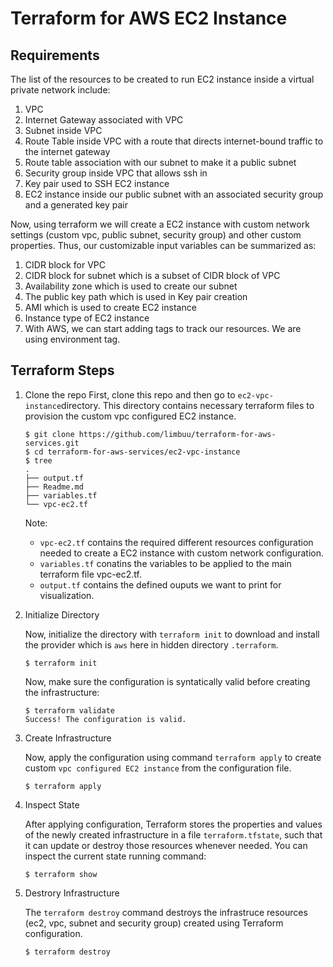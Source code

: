 # Terraform for AWS EC2 Instance

## Requirements
The list of the resources to be created to run EC2 instance inside a virtual private network include:

1. VPC
2. Internet Gateway associated with VPC
3. Subnet inside VPC
4. Route Table inside VPC with a route that directs internet-bound traffic to the internet gateway
5. Route table association with our subnet to make it a public subnet
6. Security group inside VPC that allows ssh in
7. Key pair used to SSH EC2 instance
8. EC2 instance inside our public subnet with an associated security group and a generated key pair

Now, using terraform we will create a EC2 instance with custom network settings (custom vpc, public subnet, security group) and other custom properties. Thus, our customizable input variables can be summarized as:

1. CIDR block for VPC
2. CIDR block for subnet which is a subset of CIDR block of VPC
3. Availability zone which is used to create our subnet
4. The public key path which is used in Key pair creation
5. AMI which is used to create EC2 instance
6. Instance type of EC2 instance
7. With AWS, we can start adding tags to track our resources. We are using environment tag.

## Terraform Steps
1. Clone the repo
    First, clone this repo and then go to `ec2-vpc-instance`directory. This directory contains necessary terraform files to provision the custom vpc configured EC2 instance.
    ```
    $ git clone https://github.com/limbuu/terraform-for-aws-services.git
    $ cd terraform-for-aws-services/ec2-vpc-instance
    $ tree
    .
    ├── output.tf
    ├── Readme.md
    ├── variables.tf
    └── vpc-ec2.tf
    ```

    Note:
    * `vpc-ec2.tf` contains the required different resources configuration needed to create a EC2 instance with custom network configuration.
    * `variables.tf` conatins the variables to be applied to the main terraform file vpc-ec2.tf. 
    * `output.tf` contains the defined ouputs we want to print for visualization.

2. Initialize Directory
    
    Now, initialize the directory with `terraform init` to download and install the provider which is `aws` here in hidden directory `.terraform`.
    ```
    $ terraform init
    ```
    Now, make sure the configuration is syntatically valid before creating the infrastructure:
    ```
    $ terraform validate
    Success! The configuration is valid.

3. Create Infrastructure

    Now, apply the configuration using command `terraform apply` to create custom `vpc configured EC2 instance` from the configuration file.
    ```
    $ terraform apply 
    ```

4. Inspect State
    
    After applying configuration, Terraform stores the properties and values of the newly created infrastructure in a file `terraform.tfstate`, such that it can update or destroy those resources whenever needed. You can inspect the current state running command:

    ```
    $ terraform show
    ```

5. Destrory Infrastructure

    The `terraform destroy` command destroys the infrastruce resources (ec2, vpc, subnet and security group) created using Terraform configuration. 
    ```
    $ terraform destroy 
    ```